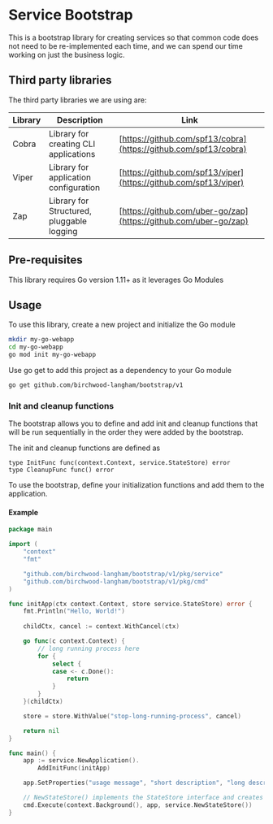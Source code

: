 # Service Bootstrap

This is a bootstrap library for creating services so that common code does not need to be
re-implemented each time, and we can spend our time working on just the business logic.

## Third party libraries

The third party libraries we are using are:

| Library     | Description                                    | Link                                                             |
| ----------- | ---------------------------------------------- | ---------------------------------------------------------------- |
| Cobra       | Library for creating CLI applications          | [https://github.com/spf13/cobra](https://github.com/spf13/cobra) |
| Viper       | Library for application configuration          | [https://github.com/spf13/viper](https://github.com/spf13/viper) |
| Zap         | Library for Structured, pluggable logging      | [https://github.com/uber-go/zap](https://github.com/uber-go/zap) |

## Pre-requisites

This library requires Go version 1.11+ as it leverages Go Modules

## Usage

To use this library, create a new project and initialize the Go module

```bash
mkdir my-go-webapp
cd my-go-webapp
go mod init my-go-webapp
```

Use go get to add this project as a dependency to your Go module
```bash
go get github.com/birchwood-langham/bootstrap/v1
```

### Init and cleanup functions

The bootstrap allows you to define and add init and cleanup functions that will be run sequentially in the order they were
added by the bootstrap.

The init and cleanup functions are defined as

```
type InitFunc func(context.Context, service.StateStore) error
type CleanupFunc func() error
```

To use the bootstrap, define your initialization functions and add them to the application.

#### Example

```go
package main

import (
    "context"
    "fmt"

    "github.com/birchwood-langham/bootstrap/v1/pkg/service"
    "github.com/birchwood-langham/bootstrap/v1/pkg/cmd"
)

func initApp(ctx context.Context, store service.StateStore) error {
    fmt.Println("Hello, World!")
    
    childCtx, cancel := context.WithCancel(ctx)

    go func(c context.Context) {
        // long running process here
        for {
            select {
            case <- c.Done():
                return
            }
        }   
    }(childCtx)

    store = store.WithValue("stop-long-running-process", cancel)

    return nil
}

func main() {
    app := service.NewApplication().
		AddInitFunc(initApp)

	app.SetProperties("usage message", "short description", "long description for the application to be displayed when run with the help flag")

    // NewStateStore() implements the StateStore interface and creates a non-persistent thread safe in-memory state store
	cmd.Execute(context.Background(), app, service.NewStateStore())
}
```
